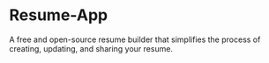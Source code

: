 # Resume-App
A free and open-source resume builder that simplifies the process of creating, updating, and sharing your resume.
